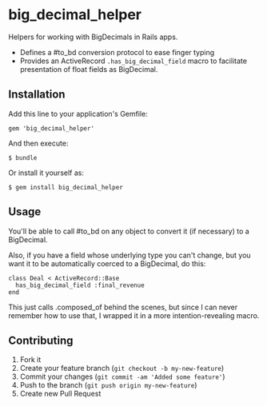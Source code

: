 big_decimal_helper
==================

Helpers for working with BigDecimals in Rails apps.

* Defines a #to_bd conversion protocol to ease finger typing
* Provides an ActiveRecord <code>.has_big_decimal_field</code> macro to facilitate presentation of float fields as BigDecimal.

## Installation

Add this line to your application's Gemfile:

    gem 'big_decimal_helper'

And then execute:

    $ bundle

Or install it yourself as:

    $ gem install big_decimal_helper

## Usage

You'll be able to call #to_bd on any object to convert it (if necessary) to a BigDecimal.

Also, if you have a field whose underlying type you can't change, but you want it to be automatically coerced to a BigDecimal, do this:

    class Deal < ActiveRecord::Base
      has_big_decimal_field :final_revenue
    end

This just calls .composed_of behind the scenes, but since I can never remember how to use that, I wrapped it in a more intention-revealing macro.

## Contributing

1. Fork it
2. Create your feature branch (`git checkout -b my-new-feature`)
3. Commit your changes (`git commit -am 'Added some feature'`)
4. Push to the branch (`git push origin my-new-feature`)
5. Create new Pull Request